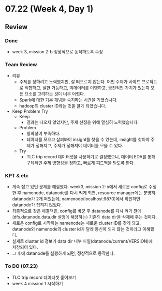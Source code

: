 # 07.22 (Week 4, Day 1)
## Review
### Done
- week 3, mission 2-b 정상적으로 동작하도록 수정

### Team Review
- 리뷰
    - 주제를 정하려고 노력했지만, 잘 떠오르지 않는다. 어떤 주제가 사이드 프로젝트로 적합하고, 실현 가능하고, 빅데이터를 이영하고, 금전적인 가치가 있는지 모든 요소를 고려하는 것이 너무 어렵다.
    - Spark에 대한 기본 개념을 숙지하는 시간을 가졌습니다.
    - hadoop의 cluster ID라는 것을 알게 되었습니다.
- Keep Problem Try
    - Keep
        - 결과는 나오지 않았지만, 주제 선정을 위해 열심히 노력했습니다.
    - Problem
        - 창의성이 부족하다.
        - 데이터를 모으고 살펴봐야 insight를 찾을 수 있는데, insight를 찾아야 주제가 정해지고, 주제가 정해져야 데이터를 모을 수 있다.
    - Try
        - TLC trip record 데이터셋을 사용하기로 결정했으니, 데이터 EDA를 통해 구체적인 주제 방향성을 정하고, 빠르게 피드백을 받도록 한다.

### KPT & etc
- 계속 잡고 있던 문제를 해결했다. week3, mission 2-b에서 새로운 config로 수정한 후 namenode, datanode를 다시 켜게 되면, resource manager에는 분명히 datanode가 2개 떠있는데, namenode(localhost:9870)에서 확인하면 datanode가 잡히지 않았다.
- 최종적으로 찾은 해결책은, config를 바꾼 후 datanode를 다시 켜기 전에 (dfs.datanode.data.dir 설정에 해당하는) 기존의 data dir을 삭제해 주는 것이다.
- 새로운 config로 시작하는 namenode는 새로운 cluster ID를 갖게 되고, datanode와 namenode의 cluster id가 달라 통신이 되지 않는 것이라고 이해했다.
- 실제로 cluster id 정보가 data dir 내부 파일(datanode/current/VERSION)에 저장되어 있다.
- 그 후에 datanode를 실행하게 되면, 정상적으로 동작한다.


### To DO (07.23)
- TLC trip record 데이터셋 훑어보기
- week 4 mission 1 시작하기